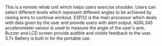 This is a remote rehab unit which helps users exercise shoulder. 
Users can select different levels which represent different angles to be achieved by raising arms to continue workout.
ESP32 is the main processor which deals with data given by the user and provide users with alert output.
ADXL345 accelerometer sensor is used to measure the angle of the user's arm.
Buzzer and LCD screen provide audible and visible feedback to the user.
3.7v Battery is built in for the portable use.
